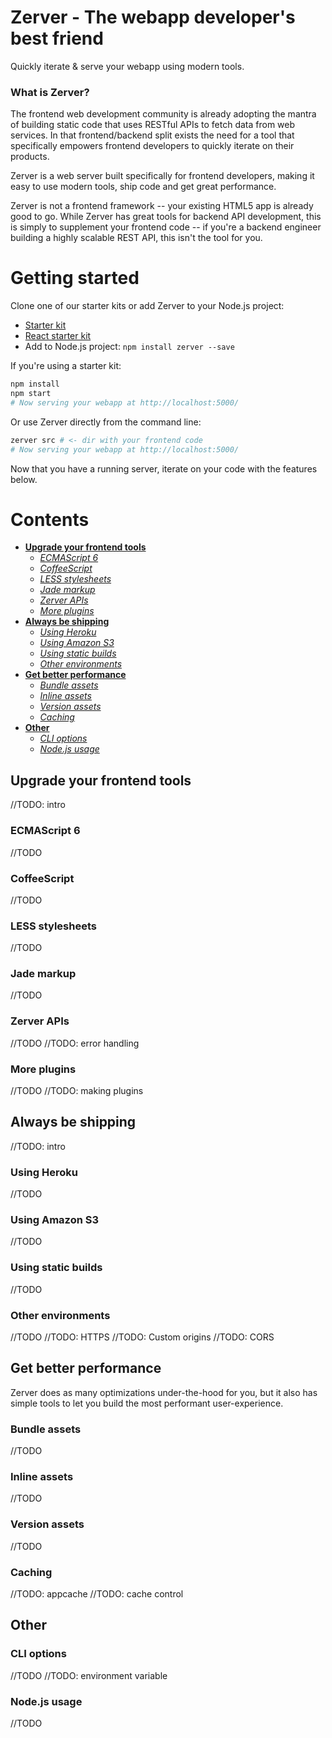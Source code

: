 Zerver - The webapp developer's best friend
===========================================

Quickly iterate & serve your webapp using modern tools.

### What is Zerver?

The frontend web development community is already adopting the mantra of building static code that uses RESTful APIs to fetch data from web services. In that frontend/backend split exists the need for a tool that specifically empowers frontend developers to quickly iterate on their products.

Zerver is a web server built specifically for frontend developers, making it easy to use modern tools, ship code and get great performance.

Zerver is not a frontend framework -- your existing HTML5 app is already good to go. While Zerver has great tools for backend API development, this is simply to supplement your frontend code -- if you're a backend engineer building a highly scalable REST API, this isn't the tool for you.


# Getting started

Clone one of our starter kits or add Zerver to your Node.js project:

* [Starter kit](http://github.com/jairajs89/zerver-starter-kit)
* [React starter kit](http://github.com/jairajs89/zerver-starter-kit-react)
* Add to Node.js project: `npm install zerver --save`

If you're using a starter kit:

``` bash
npm install
npm start
# Now serving your webapp at http://localhost:5000/
```

Or use Zerver directly from the command line:

``` bash
zerver src # <- dir with your frontend code
# Now serving your webapp at http://localhost:5000/
```

Now that you have a running server, iterate on your code with the features below.


# Contents

* [**Upgrade your frontend tools**](#upgrade-your-frontend-tools)
    - [*ECMAScript 6*](#ecmascript-6)
    - [*CoffeeScript*](#coffeescript)
    - [*LESS stylesheets*](#less-stylesheets)
    - [*Jade markup*](#jade-markup)
    - [*Zerver APIs*](#zerver-apis)
    - [*More plugins*](#more-plugins)
* [**Always be shipping**](#always-be-shipping)
    - [*Using Heroku*](#using-heroku)
    - [*Using Amazon S3*](#using-amazon-s3)
    - [*Using static builds*](#using-static-builds)
    - [*Other environments*](#other-environments)
* [**Get better performance**](#get-better-performance)
    - [*Bundle assets*](#bundle-assets)
    - [*Inline assets*](#inline-assets)
    - [*Version assets*](#version-assets)
    - [*Caching*](#caching)
* [**Other**](#other)
    - [*CLI options*](#cli-options)
    - [*Node.js usage*](#nodejs-usage)


## Upgrade your frontend tools

//TODO: intro

### ECMAScript 6

//TODO

### CoffeeScript

//TODO

### LESS stylesheets

//TODO

### Jade markup

//TODO

### Zerver APIs

//TODO
//TODO: error handling

### More plugins

//TODO
//TODO: making plugins


## Always be shipping

//TODO: intro

### Using Heroku

//TODO

### Using Amazon S3

//TODO

### Using static builds

//TODO

### Other environments

//TODO
//TODO: HTTPS
//TODO: Custom origins
//TODO: CORS


## Get better performance

Zerver does as many optimizations under-the-hood for you, but it also has simple tools to let you build the most performant user-experience.

### Bundle assets

//TODO

### Inline assets

//TODO

### Version assets

//TODO

### Caching

//TODO: appcache
//TODO: cache control



## Other

### CLI options

//TODO
//TODO: environment variable

### Node.js usage

//TODO
